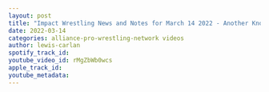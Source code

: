 ```yaml
---
layout: post
title: "Impact Wrestling News and Notes for March 14 2022 - Another Knockout possibly gone from Impact"
date: 2022-03-14
categories: alliance-pro-wrestling-network videos
author: lewis-carlan
spotify_track_id: 
youtube_video_id: rMgZbWb0wcs
apple_track_id: 
youtube_metadata: 
---
```

